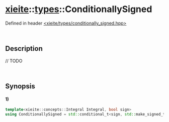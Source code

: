 # [xieite](../../xieite.md)\:\:[types](../../types.md)\:\:ConditionallySigned
Defined in header [<xieite/types/conditionally_signed.hpp>](../../../include/xieite/types/conditionally_signed.hpp)

&nbsp;

## Description
// TODO

&nbsp;

## Synopsis
#### 1)
```cpp
template<xieite::concepts::Integral Integral, bool sign>
using ConditionallySigned = std::conditional_t<sign, std::make_signed_t<Integral>, std::make_unsigned_t<Integral>>;
```
